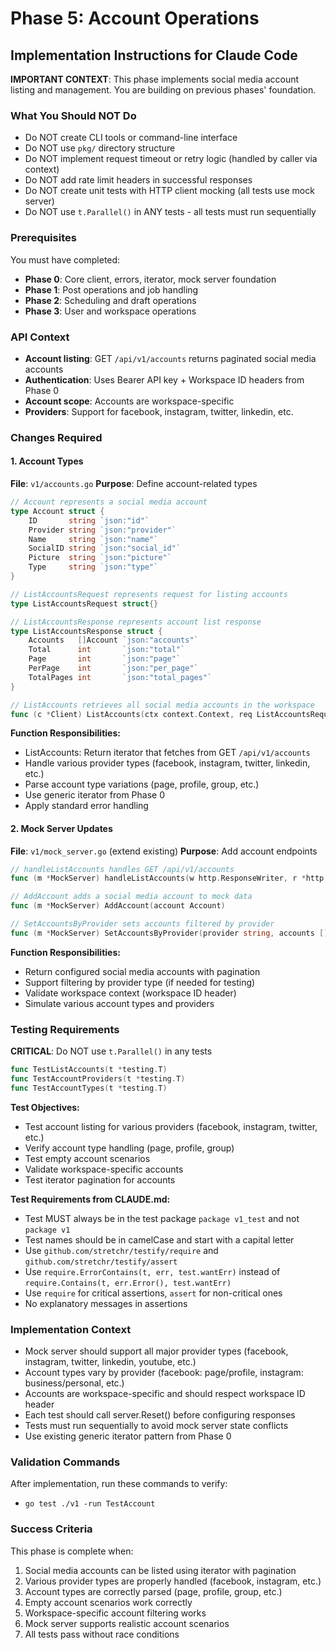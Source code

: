 # Phase 5: Account Operations

## Implementation Instructions for Claude Code

**IMPORTANT CONTEXT**: This phase implements social media account listing and management. You are building on previous phases' foundation.

### What You Should NOT Do
- Do NOT create CLI tools or command-line interface
- Do NOT use `pkg/` directory structure
- Do NOT implement request timeout or retry logic (handled by caller via context)
- Do NOT add rate limit headers in successful responses
- Do NOT create unit tests with HTTP client mocking (all tests use mock server)
- Do NOT use `t.Parallel()` in ANY tests - all tests must run sequentially

### Prerequisites
You must have completed:
- **Phase 0**: Core client, errors, iterator, mock server foundation
- **Phase 1**: Post operations and job handling
- **Phase 2**: Scheduling and draft operations
- **Phase 3**: User and workspace operations

### API Context
- **Account listing**: GET `/api/v1/accounts` returns paginated social media accounts
- **Authentication**: Uses Bearer API key + Workspace ID headers from Phase 0
- **Account scope**: Accounts are workspace-specific
- **Providers**: Support for facebook, instagram, twitter, linkedin, etc.

### Changes Required

#### 1. Account Types
**File**: `v1/accounts.go`
**Purpose**: Define account-related types

```go
// Account represents a social media account
type Account struct {
    ID       string `json:"id"`
    Provider string `json:"provider"`
    Name     string `json:"name"`
    SocialID string `json:"social_id"`
    Picture  string `json:"picture"`
    Type     string `json:"type"`
}

// ListAccountsRequest represents request for listing accounts
type ListAccountsRequest struct{}

// ListAccountsResponse represents account list response
type ListAccountsResponse struct {
    Accounts   []Account `json:"accounts"`
    Total      int       `json:"total"`
    Page       int       `json:"page"`
    PerPage    int       `json:"per_page"`
    TotalPages int       `json:"total_pages"`
}

// ListAccounts retrieves all social media accounts in the workspace
func (c *Client) ListAccounts(ctx context.Context, req ListAccountsRequest) Iterator[Account]
```

**Function Responsibilities:**
- ListAccounts: Return iterator that fetches from GET `/api/v1/accounts`
- Handle various provider types (facebook, instagram, twitter, linkedin, etc.)
- Parse account type variations (page, profile, group, etc.)
- Use generic iterator from Phase 0
- Apply standard error handling

#### 2. Mock Server Updates
**File**: `v1/mock_server.go` (extend existing)
**Purpose**: Add account endpoints

```go
// handleListAccounts handles GET /api/v1/accounts
func (m *MockServer) handleListAccounts(w http.ResponseWriter, r *http.Request)

// AddAccount adds a social media account to mock data
func (m *MockServer) AddAccount(account Account)

// SetAccountsByProvider sets accounts filtered by provider
func (m *MockServer) SetAccountsByProvider(provider string, accounts []Account)
```

**Function Responsibilities:**
- Return configured social media accounts with pagination
- Support filtering by provider type (if needed for testing)
- Validate workspace context (workspace ID header)
- Simulate various account types and providers

### Testing Requirements
**CRITICAL**: Do NOT use `t.Parallel()` in any tests

```go
func TestListAccounts(t *testing.T)
func TestAccountProviders(t *testing.T)
func TestAccountTypes(t *testing.T)
```

**Test Objectives:**
- Test account listing for various providers (facebook, instagram, twitter, etc.)
- Verify account type handling (page, profile, group)
- Test empty account scenarios
- Validate workspace-specific accounts
- Test iterator pagination for accounts

**Test Requirements from CLAUDE.md:**
- Test MUST always be in the test package `package v1_test` and not `package v1`
- Test names should be in camelCase and start with a capital letter
- Use `github.com/stretchr/testify/require` and `github.com/stretchr/testify/assert`
- Use `require.ErrorContains(t, err, test.wantErr)` instead of `require.Contains(t, err.Error(), test.wantErr)`
- Use `require` for critical assertions, `assert` for non-critical ones
- No explanatory messages in assertions

### Implementation Context
- Mock server should support all major provider types (facebook, instagram, twitter, linkedin, youtube, etc.)
- Account types vary by provider (facebook: page/profile, instagram: business/personal, etc.)
- Accounts are workspace-specific and should respect workspace ID header
- Each test should call server.Reset() before configuring responses
- Tests must run sequentially to avoid mock server state conflicts
- Use existing generic iterator pattern from Phase 0

### Validation Commands
After implementation, run these commands to verify:
- `go test ./v1 -run TestAccount`

### Success Criteria
This phase is complete when:
1. Social media accounts can be listed using iterator with pagination
2. Various provider types are properly handled (facebook, instagram, etc.)
3. Account types are correctly parsed (page, profile, group, etc.)
4. Empty account scenarios work correctly
5. Workspace-specific account filtering works
6. Mock server supports realistic account scenarios
7. All tests pass without race conditions